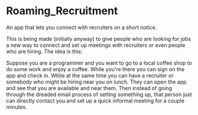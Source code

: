 # Roaming_Recruitment
An app that lets you connect with recruiters on a short notice.

This is being made (initially anyway) to give people who are looking for jobs a new way to connect and set up meetings with 
recruiters or even people who are hiring. The idea is this:

Suppose you are a programmer and you want to go to a local coffee shop to do some work and enjoy a coffee. While you're there you can sign
on the app and check in. While at the same time you can have a recruiter or somebody who might be hiring near you on lunch. They can open the app
and see that you are available and near them. Then instead of going through the dreaded email process of setting something up, that person 
just can directly contact you and set up a quick informal meeting for a couple minutes. 
